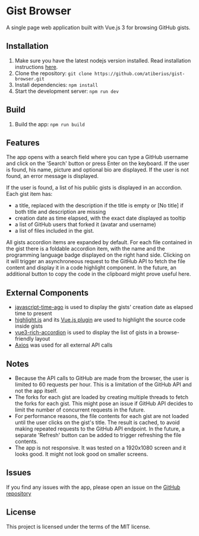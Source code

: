 # Gist Browser

A single page web application built with Vue.js 3 for browsing GitHub gists.

## Installation
1. Make sure you have the latest nodejs version installed. Read installation instructions [here](https://nodejs.org/en/download/). 
2. Clone the repository: `git clone https://github.com/atiberius/gist-browser.git`
3. Install dependencies: `npm install`
4. Start the development server: `npm run dev`

## Build
1. Build the app: `npm run build`

## Features
The app opens with a search field where you can type a GitHub username and click on the 'Search' button or press Enter on the keyboard.
If the user is found, his name, picture and optional bio are displayed. If the user is not found, an error message is displayed.

If the user is found, a list of his public gists is displayed in an accordion. Each gist item has:
- a title, replaced with the description if the title is empty or [No title] if both title and description are missing
- creation date as time elapsed, with the exact date displayed as tooltip
- a list of GitHub users that forked it (avatar and username)
- a list of files included in the gist.

All gists accordion items are expanded by default. For each file contained in the gist there is a foldable accordion item, with the name and the programming language badge displayed on the right hand side. Clicking on it will trigger an asynchroneous request to the GitHub API to fetch the file content and display it in a code highlight component.
In the future, an additional button to copy the code in the clipboard might prove useful here.

## External Components
- [javascript-time-ago](https://www.npmjs.com/package/javascript-time-ago) is used to display the gists' creation date as elapsed time to present
- [highlight.js](https://highlightjs.org/) and its [Vue.js plugin](https://github.com/highlightjs/vue-plugin) are used to highlight the source code inside gists
- [vue3-rich-accordion](https://www.npmjs.com/package/vue3-rich-accordion) is used to display the list of gists in a browse-friendly layout
- [Axios](https://axios-http.com/) was used for all external API calls

## Notes
- Because the API calls to GitHub are made from the browser, the user is limited to 60 requests per hour. This is a limitation of the GitHub API and not the app itself. 
- The forks for each gist are loaded by creating multiple threads to fetch the forks for each gist. This might pose an issue if GitHub API decides to limit the number of concurrent requests in the future.
- For performance reasons, the file contents for each gist are not loaded until the user clicks on the gist's title. The result is cached, to avoid making repeated requests to the GitHub API endpoint. In the future, a separate 'Refresh' button can be added to trigger refreshing the file contents.
- The app is not responsive. It was tested on a 1920x1080 screen and it looks good. It might not look good on smaller screens.

## Issues
If you find any issues with the app, please open an issue on the [GitHub repository](https://github.com/atiberius/gist-browser.git)

## License
This project is licensed under the terms of the MIT license.
